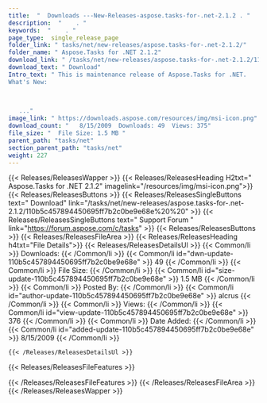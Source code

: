 ```yaml
---
title:  "  Downloads ---New-Releases-aspose.tasks-for-.net-2.1.2 . " 
description:  "    . " 
keywords:  "    . " 
page_type:  single_release_page
folder_link: " tasks/net/new-releases/aspose.tasks-for-.net-2.1.2/"
folder_name: " Aspose.Tasks for .NET 2.1.2"
download_link: " /tasks/net/new-releases/aspose.tasks-for-.net-2.1.2/110b5c457894450695ff7b2c0be9e68e"
download_text: " Download"
Intro_text: " This is maintenance release of Aspose.Tasks for .NET.
What's New:

 
  
   ..."
image_link: " https://downloads.aspose.com/resources/img/msi-icon.png"
download_count: "   8/15/2009  Downloads: 49  Views: 375"
file_size: "  File Size: 1.5 MB "
parent_path: "tasks/net"
section_parent_path: "tasks/net"
weight: 227 
---
```


{{< Releases/ReleasesWapper >}}
  {{< Releases/ReleasesHeading H2txt=" Aspose.Tasks for .NET 2.1.2" imagelink="/resources/img/msi-icon.png">}}
  {{< Releases/ReleasesButtons >}}
    {{< Releases/ReleasesSingleButtons text=" Download" link="/tasks/net/new-releases/aspose.tasks-for-.net-2.1.2/110b5c457894450695ff7b2c0be9e68e%20%20" >}}
    {{< Releases/ReleasesSingleButtons text=" Support Forum " link="https://forum.aspose.com/c/tasks" >}}
  {{< Releases/ReleasesButtons >}}
  {{< Releases/ReleasesFileArea >}}
    {{< Releases/ReleasesHeading h4txt="File Details">}}
    {{< Releases/ReleasesDetailsUl >}}
            {{< Common/li  >}} Downloads: {{< /Common/li >}} 
      {{< Common/li id="dwn-update-110b5c457894450695ff7b2c0be9e68e" >}} 49 {{< /Common/li >}} 
      {{< Common/li  >}} File Size: {{< /Common/li >}} 
      {{< Common/li id="size-update-110b5c457894450695ff7b2c0be9e68e" >}} 1.5 MB {{< /Common/li >}} 
      {{< Common/li  >}} Posted By: {{< /Common/li >}} 
      {{< Common/li id="author-update-110b5c457894450695ff7b2c0be9e68e" >}} alcrus {{< /Common/li >}} 
      {{< Common/li  >}} Views: {{< /Common/li >}} 
      {{< Common/li id="view-update-110b5c457894450695ff7b2c0be9e68e" >}} 376 {{< /Common/li >}} 
      {{< Common/li  >}} Date Added: {{< /Common/li >}} 
      {{< Common/li id="added-update-110b5c457894450695ff7b2c0be9e68e" >}} 8/15/2009 {{< /Common/li >}} 

    {{< /Releases/ReleasesDetailsUl >}}

  {{< Releases/ReleasesFileFeatures >}}
      
  {{< /Releases/ReleasesFileFeatures >}}
 {{< /Releases/ReleasesFileArea >}}
{{< /Releases/ReleasesWapper >}}



